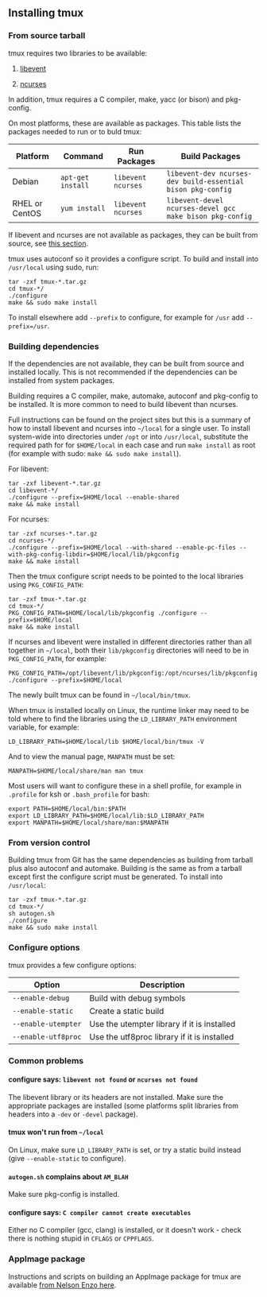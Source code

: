 ## Installing tmux

### From source tarball

tmux requires two libraries to be available:

1. [libevent](https://libevent.org/)

2. [ncurses](https://invisible-island.net/ncurses/ncurses.html)

In addition, tmux requires a C compiler, make, yacc (or bison) and pkg-config.

On most platforms, these are available as packages. This table lists the
packages needed to run or to buld tmux:

Platform|Command|Run Packages|Build Packages
---|---|---|---
Debian|`apt-get install`|`libevent ncurses`|`libevent-dev ncurses-dev build-essential bison pkg-config`
RHEL or CentOS|`yum install`|`libevent ncurses`|`libevent-devel ncurses-devel gcc make bison pkg-config`

If libevent and ncurses are not available as packages, they can be built from
source, see [this section](#building-dependencies).

tmux uses autoconf so it provides a configure script. To build and install
into `/usr/local` using sudo, run:

~~~~
tar -zxf tmux-*.tar.gz
cd tmux-*/
./configure
make && sudo make install
~~~~

To install elsewhere add `--prefix` to configure, for example for `/usr` add
`--prefix=/usr`.

### Building dependencies

If the dependencies are not available, they can be built from source and
installed locally. This is not recommended if the dependencies can be installed
from system packages.

Building requires a C compiler, make, automake, autoconf and pkg-config to be
installed. It is more common to need to build libevent than ncurses.

Full instructions can be found on the project sites but this is a summary of
how to install libevent and ncurses into `~/local` for a single user. To
install system-wide into directories under `/opt` or into `/usr/local`,
substitute the required path for for `$HOME/local` in each case and run `make
install` as root (for example with sudo: `make && sudo make install`).

For libevent:

~~~~
tar -zxf libevent-*.tar.gz
cd libevent-*/
./configure --prefix=$HOME/local --enable-shared
make && make install
~~~~

For ncurses:

~~~~
tar -zxf ncurses-*.tar.gz
cd ncurses-*/
./configure --prefix=$HOME/local --with-shared --enable-pc-files --with-pkg-config-libdir=$HOME/local/lib/pkgconfig
make && make install
~~~~

Then the tmux configure script needs to be pointed to the local libraries
using `PKG_CONFIG_PATH`:

~~~~
tar -zxf tmux-*.tar.gz
cd tmux-*/
PKG_CONFIG_PATH=$HOME/local/lib/pkgconfig ./configure --prefix=$HOME/local
make && make install
~~~~

If ncurses and libevent were installed in different directories rather than all
together in `~/local`, both their `lib/pkgconfig` directories will need to be
in `PKG_CONFIG_PATH`, for example:

~~~~
PKG_CONFIG_PATH=/opt/libevent/lib/pkgconfig:/opt/ncurses/lib/pkgconfig ./configure --prefix=$HOME/local
~~~~

The newly built tmux can be found in `~/local/bin/tmux`.

When tmux is installed locally on Linux, the runtime linker may need to be told
where to find the libraries using the `LD_LIBRARY_PATH` environment variable,
for example:

~~~~
LD_LIBRARY_PATH=$HOME/local/lib $HOME/local/bin/tmux -V
~~~~

And to view the manual page, `MANPATH` must be set:

~~~~
MANPATH=$HOME/local/share/man man tmux
~~~~

Most users will want to configure these in a shell profile, for example in
`.profile` for ksh or `.bash_profile` for bash:

~~~~
export PATH=$HOME/local/bin:$PATH
export LD_LIBRARY_PATH=$HOME/local/lib:$LD_LIBRARY_PATH
export MANPATH=$HOME/local/share/man:$MANPATH
~~~~

### From version control

Building tmux from Git has the same dependencies as building from tarball plus
also autoconf and automake. Building is the same as from a tarball except first
the configure script must be generated. To install into `/usr/local`:

~~~~
tar -zxf tmux-*.tar.gz
cd tmux-*/
sh autogen.sh
./configure
make && sudo make install
~~~~

### Configure options

tmux provides a few configure options:

Option|Description
---|---
`--enable-debug`|Build with debug symbols
`--enable-static`|Create a static build
`--enable-utempter`|Use the utempter library if it is installed
`--enable-utf8proc`|Use the utf8proc library if it is installed

### Common problems

#### configure says: `libevent not found` or `ncurses not found`

The libevent library or its headers are not installed. Make sure the
appropriate packages are installed (some platforms split libraries from headers
into a `-dev` or `-devel` package).

#### tmux won't run from `~/local`

On Linux, make sure `LD_LIBRARY_PATH` is set, or try a static build instead
(give `--enable-static` to configure).

#### `autogen.sh` complains about `AM_BLAH`

Make sure pkg-config is installed.

#### configure says: `C compiler cannot create executables`

Either no C compiler (gcc, clang) is installed, or it doesn't work - check
there is nothing stupid in `CFLAGS` or `CPPFLAGS`.

### AppImage package

Instructions and scripts on building an AppImage package for tmux are available
[from Nelson Enzo here](https://github.com/nelsonenzo/tmux-appimage).
